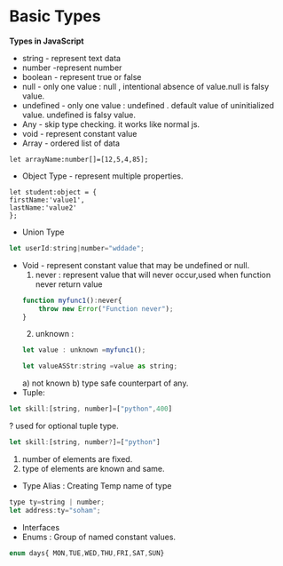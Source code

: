 # Basic Types

**Types in JavaScript**
* string - represent text data
* number -represent number
* boolean - represent  true or false
*  null - only one value : null , intentional absence of value.null is falsy value.
*  undefined - only one value : undefined . default value of uninitialized value. undefined is falsy value.
*  Any - skip type checking. it works like normal js.
*  void - represent constant value
*  Array - ordered list of data
```
let arrayName:number[]=[12,5,4,85];
```

*  Object Type - represent multiple properties.
```
let student:object = {
firstName:'value1',
lastName:'value2'
};
```
*  Union Type
```js
let userId:string|number="wddade";
```
* Void - represent constant value that may be undefined or null.
  1) never : represent value that will never occur,used when function never return value
   ```js
   function myfunc1():never{
       throw new Error("Function never");
   }
   ```
  2) unknown :
   ```js
   let value : unknown =myfunc1();

   let valueASStr:string =value as string;
   ```
  a) not known
  b) type safe counterpart of any.
* Tuple:
```js             
let skill:[string, number]=["python",400]
```
? used for optional tuple type.
```js
let skill:[string, number?]=["python"]
```
  1) number of elements are fixed.
  2) type of elements are known and same.

*  Type Alias :
Creating Temp name of type
```js
type ty=string | number;
let address:ty="soham";
```

*  Interfaces
*  Enums : Group of named constant values.
```js
enum days{ MON,TUE,WED,THU,FRI,SAT,SUN}
```